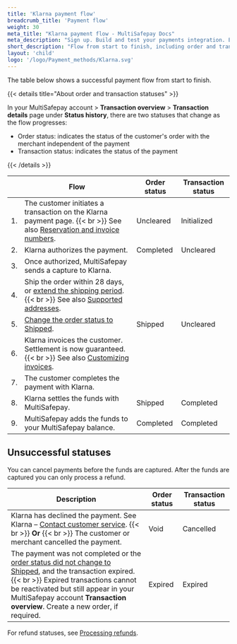 ```yaml
---
title: 'Klarna payment flow'
breadcrumb_title: 'Payment flow'
weight: 30
meta_title: "Klarna payment flow - MultiSafepay Docs"
meta_description: "Sign up. Build and test your payments integration. Explore our products and services. Use our API Reference, SDKs, and wrappers. Get support."
short_description: "Flow from start to finish, including order and transaction status changes"
layout: 'child'
logo: '/logo/Payment_methods/Klarna.svg'
---
```


The table below shows a successful payment flow from start to finish.  

{{< details title="About order and transaction statuses" >}}

In your MultiSafepay account > **Transaction overview** > **Transaction details** page under **Status history**, there are two statuses that change as the flow progresses: 

- Order status: indicates the status of the customer's order with the merchant independent of the payment
- Transaction status: indicates the status of the payment

{{< /details >}}

|                       | Flow      | Order status | Transaction status |
|--------------------------------|-----------|---|-----------------------------------------------------------------------------------------|
|  1. | The customer initiates a transaction on the Klarna payment page. {{< br >}} See also [Reservation and invoice numbers](/payments/methods/billing-suite/klarna/user-guide/reservation-and-invoice-number/). | Uncleared   | Initialized  |
| 2. | Klarna authorizes the payment. | Completed  | Uncleared  |
| 3. | Once authorized, MultiSafepay sends a capture to Klarna. |     |   |
| 4. | Ship the order within 28 days, or [extend the shipping period](/payments/methods/billing-suite/klarna/user-guide/extending-shipping-period/). {{< br >}} See also [Supported addresses](/payments/methods/billing-suite/klarna/user-guide/supported-addresses/). | | |
| 5. | [Change the order status to Shipped](/payments/methods/billing-suite/klarna/user-guide/changing-order-status--to-shipped/).  | Shipped | Uncleared | 
| 6. | Klarna invoices the customer. Settlement is now guaranteed. {{< br >}} See also [Customizing invoices](/payments/methods/billing-suite/klarna/user-guide/customizing-invoices/). | | |
| 7. | The customer completes the payment with Klarna. |     |   |
| 8. | Klarna settles the funds with MultiSafepay. | Shipped    | Completed  |
| 9. | MultiSafepay adds the funds to your MultiSafepay balance.| Completed | Completed |

## Unsuccessful statuses
You can cancel payments before the funds are captured. After the funds are captured you can only process a refund.

| Description                      | Order status      | Transaction status |
|--------------------------------|-----------|-----------------------------------------------------------------------------------------|
| Klarna has declined the payment. See Klarna&nbsp;–&nbsp;[Contact customer service](https://www.klarna.com/international/contact-customer-service). {{< br >}} **Or** {{< br >}} The customer or merchant cancelled the payment.    | Void   | Cancelled   |
| The payment was not completed or the [order status did not change to Shipped]((/payments/methods/billing-suite/klarna/user-guide/changing-order-status-to-shipped/)), and the transaction expired. {{< br >}} Expired transactions cannot be reactivated but still appear in your MultiSafepay account **Transaction overview**. Create a new order, if required.  | Expired    | Expired    |

For refund statuses, see [Processing refunds](/payments/methods/billing-suite/klarna/user-guide/processing-refunds/).


